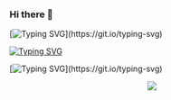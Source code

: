 ### Hi there 👋


[![Typing SVG](https://readme-typing-svg.demolab.com?font=Fira+Code&pause=1000&color=05780F&random=false&width=450&height=55&lines=It's+me+%22Chitransh+Dixit%22.)](https://git.io/typing-svg)


[![Typing SVG](https://readme-typing-svg.demolab.com?font=Fira+Code&pause=1000&color=6506A7&random=false&width=450&height=55&lines=AN+ASPIRING+DATA+ANALYST)](https://git.io/typing-svg)

[![Typing SVG](https://readme-typing-svg.demolab.com/AN+ASPIRING+DATA+ANALYST=First+line+of+text&height=50&width=400&size=20&&color=36BCF7&background=FEFF4C&duration=5000&pause=0&repeat=true&center=true&vcenter=false&multiline=false&seperator=;)](https://git.io/typing-svg)


<p align="center">
  <a href="https://skillicons.dev">
    <img src="https://skillicons.dev/icons?i=git,kubernetes,docker,c,vim" />
  </a>
</p>

